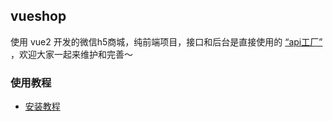 ## vueshop

使用 vue2 开发的微信h5商城，纯前端项目，接口和后台是直接使用的 [“api工厂”](https://api.it120.cc/) ，欢迎大家一起来维护和完善～

### 使用教程

- [安装教程](docs/install.md)


